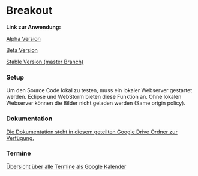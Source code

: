 # Breakout

**Link zur Anwendung:**

[Alpha Version](https://www.philipp1994.de/breakout/alpha/src/)

[Beta Version](https://www.philipp1994.de/breakout/beta/src/)

[Stable Version (master Branch)](https://www.philipp1994.de/breakout/master/src/)

### Setup
Um den Source Code lokal zu testen, muss ein lokaler Webserver gestartet werden. Eclipse und WebStorm bieten diese Funktion an. Ohne lokalen Webserver können die Bilder nicht geladen werden (Same origin policy).

### Dokumentation
[Die Dokumentation steht in diesem geteilten Google Drive Ordner zur Verfügung.](https://drive.google.com/folderview?id=0BxrKU1UsIJcwU1dISmtqVmFHeGM&usp=sharing)


### Termine
[Übersicht über alle Termine als Google Kalender](https://www.google.com/calendar/embed?src=sdb0jlokhuiv7940jfu46p0l8o%40group.calendar.google.com&ctz=Europe/Berlin)
